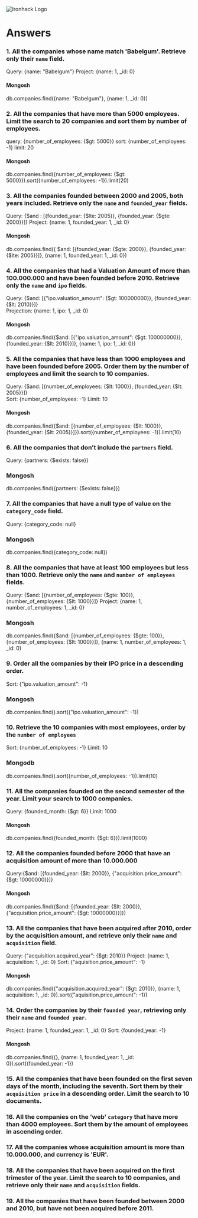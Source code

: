 ![Ironhack Logo](https://i.imgur.com/1QgrNNw.png)

# Answers

### 1. All the companies whose name match 'Babelgum'. Retrieve only their `name` field.

Query: {name: "Babelgum"}
Project: {name: 1, _id: 0}

#### Mongosh
db.companies.find({name: "Babelgum"}, {name: 1, _id: 0})

### 2. All the companies that have more than 5000 employees. Limit the search to 20 companies and sort them by **number of employees**.

query: {number_of_employees: {$gt: 5000}}
sort: {number_of_employees: -1}
limit: 20

#### Mongosh
db.companies.find({number_of_employees: {$gt: 5000}}).sort({number_of_employees: -1}).limit(20)

### 3. All the companies founded between 2000 and 2005, both years included. Retrieve only the `name` and `founded_year` fields.

Query: {$and : [{founded_year: {$lte: 2005}}, {founded_year: {$gte: 2000}}]}
Project: {name: 1, founded_year: 1, _id: 0}

#### Mongosh
db.companies.find({ $and: [{founded_year: {$gte: 2000}}, {founded_year: {$lte: 2005}}]}, {name: 1, founded_year: 1, _id: 0})

### 4. All the companies that had a Valuation Amount of more than 100.000.000 and have been founded before 2010. Retrieve only the `name` and `ipo` fields.

Query: {$and: [{"ipo.valuation_amount": {$gt: 100000000}}, {founded_year: {$lt: 2010}}]}  
Projection: {name: 1, ipo: 1, _id: 0}

#### Mongosh
db.companies.find({$and: [{"ipo.valuation_amount": {$gt: 100000000}}, {founded_year: {$lt: 2010}}]}, {name: 1, ipo: 1, _id: 0})


### 5. All the companies that have less than 1000 employees and have been founded before 2005. Order them by the number of employees and limit the search to 10 companies.

Query: {$and: [{number_of_employees: {$lt: 1000}}, {founded_year: {$lt: 2005}}]}  
Sort: {number_of_employees: -1}
Limit: 10

#### Mongosh
db.companies.find({$and: [{number_of_employees: {$lt: 1000}}, {founded_year: {$lt: 2005}}]}).sort({number_of_employees: -1}).limit(10)

### 6. All the companies that don't include the `partners` field.

Query: {partners: {$exists: false}}

### Mongosh

db.companies.find({partners: {$exists: false}})


### 7. All the companies that have a null type of value on the `category_code` field.

Query: {category_code: null}

### Mongosh

db.companies.find({category_code: null})

### 8. All the companies that have at least 100 employees but less than 1000. Retrieve only the `name` and `number of employees` fields.

Query: {$and: [{number_of_employees: {$gte: 100}}, {number_of_employees: {$lt: 1000}}]}
Project: {name: 1, number_of_employees: 1, _id: 0}

### Mongosh

db.companies.find({$and: [{number_of_employees: {$gte: 100}}, {number_of_employees: {$lt: 1000}}]}, {name: 1, number_of_employees: 1, _id: 0}

### 9. Order all the companies by their IPO price in a descending order.

Sort: {"ipo.valuation_amount": -1}

### Mongosh

db.companies.find().sort({"ipo.valuation_amount": -1})

### 10. Retrieve the 10 companies with most employees, order by the `number of employees`

Sort: {number_of_employees: -1}
Limit: 10

### Mongodb

db.companies.find().sort({number_of_employees: -1}).limit(10)

### 11. All the companies founded on the second semester of the year. Limit your search to 1000 companies.

Query: {founded_month: {$gt: 6}}
Limit: 1000

#### Mongosh
db.companies.find({founded_month: {$gt: 6}}).limit(1000)

### 12. All the companies founded before 2000 that have an acquisition amount of more than 10.000.000

Query:{$and: [{founded_year: {$lt: 2000}}, {"acquisition.price_amount": {$gt: 10000000}}]}

#### Mongosh
db.companies.find({$and: [{founded_year: {$lt: 2000}}, {"acquisition.price_amount": {$gt: 10000000}}]})

### 13. All the companies that have been acquired after 2010, order by the acquisition amount, and retrieve only their `name` and `acquisition` field.

Query: {"acquisition.acquired_year": {$gt: 2010}}
Project: {name: 1, acquisition: 1, _id: 0}
Sort: {"aquisition.price_amount": -1}

#### Mongosh
db.companies.find({"acquisition.acquired_year": {$gt: 2010}}, {name: 1, acquisition: 1, _id: 0}).sort({"aquisition.price_amount": -1})

### 14. Order the companies by their `founded year`, retrieving only their `name` and `founded year`.

Project: {name: 1, founded_year: 1, _id: 0}
Sort: {founded_year: -1}

#### Mongosh
db.companies.find({}, {name: 1, founded_year: 1, _id: 0}).sort({founded_year: -1})

### 15. All the companies that have been founded on the first seven days of the month, including the seventh. Sort them by their `acquisition price` in a descending order. Limit the search to 10 documents.

<!-- Your Code Goes Here -->

### 16. All the companies on the 'web' `category` that have more than 4000 employees. Sort them by the amount of employees in ascending order.

<!-- Your Code Goes Here -->

### 17. All the companies whose acquisition amount is more than 10.000.000, and currency is 'EUR'.

<!-- Your Code Goes Here -->

### 18. All the companies that have been acquired on the first trimester of the year. Limit the search to 10 companies, and retrieve only their `name` and `acquisition` fields.

<!-- Your Code Goes Here -->

### 19. All the companies that have been founded between 2000 and 2010, but have not been acquired before 2011.

<!-- Your Code Goes Here -->
